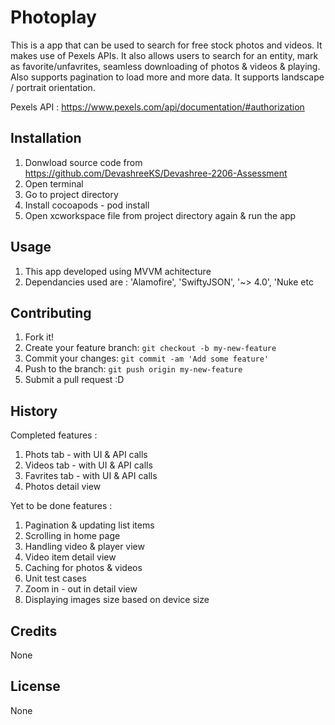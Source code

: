 # Photoplay

This is a app that can be used to search for free stock photos and videos. It makes use of Pexels APIs. It also allows users to search for an entity, mark as favorite/unfavrites, seamless downloading of photos & videos & playing. Also supports pagination to load more and more data. It supports landscape / portrait orientation.


Pexels API : https://www.pexels.com/api/documentation/#authorization


## Installation

1.  Donwload source code from https://github.com/DevashreeKS/Devashree-2206-Assessment
2. Open terminal
3. Go to project directory
4. Install cocoapods - pod install
5. Open xcworkspace file from project directory again & run the app


## Usage

1. This app developed using MVVM achitecture
2. Dependancies used are :
        'Alamofire',
        'SwiftyJSON', '~> 4.0',
        'Nuke
        etc


## Contributing

1. Fork it!
2. Create your feature branch: `git checkout -b my-new-feature`
3. Commit your changes: `git commit -am 'Add some feature'`
4. Push to the branch: `git push origin my-new-feature`
5. Submit a pull request :D

## History

Completed features :

1. Phots tab - with UI & API calls
2. Videos tab - with UI & API calls
3. Favrites tab - with UI & API calls
4. Photos detail view


Yet to be done features :

1. Pagination & updating list items
2. Scrolling in home page
3. Handling video & player view
4. Video item detail view
5. Caching for photos & videos
6. Unit test cases 
7. Zoom in - out in detail view
8. Displaying images size based on device size


## Credits

None

## License

None
